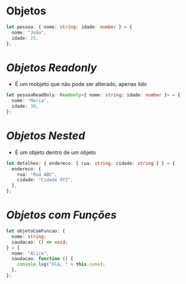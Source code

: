 # Objetos

```typescript
let pessoa: { nome: string; idade: number } = {
  nome: "João",
  idade: 25,
};
```

# **_Objetos Readonly_**

- É um mobjeto que não pode ser alterado, apenas lido

```typescript
let pessoaReadOnly: Readonly<{ nome: string; idade: number }> = {
  nome: "Maria",
  idade: 30,
};
```

# **_Objetos Nested_**

- É um objeto dentro de um objeto

```typescript
let detalhes: { endereco: { rua: string; cidade: string } } = {
  endereco: {
    rua: "Rua ABC",
    cidade: "Cidade XYZ",
  },
};
```

# **_Objetos com Funções_**

```typescript
let objetoComFuncao: {
  nome: string;
  saudacao: () => void;
} = {
  nome: "Alice",
  saudacao: function () {
    console.log("Olá, " + this.nome);
  },
};
```
